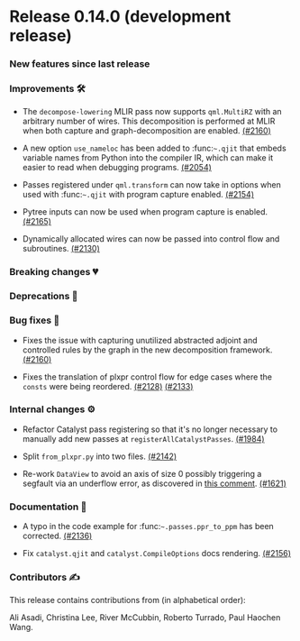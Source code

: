# Release 0.14.0 (development release)

<h3>New features since last release</h3>

<h3>Improvements 🛠</h3>

* The ``decompose-lowering`` MLIR pass now supports ``qml.MultiRZ``
  with an arbitrary number of wires. This decomposition is performed
  at MLIR when both capture and graph-decomposition are enabled.
  [(#2160)](https://github.com/PennyLaneAI/catalyst/pull/2160)

* A new option ``use_nameloc`` has been added to :func:`~.qjit` that embeds variable names
  from Python into the compiler IR, which can make it easier to read when debugging programs.
  [(#2054)](https://github.com/PennyLaneAI/catalyst/pull/2054)

* Passes registered under `qml.transform` can now take in options when used with
  :func:`~.qjit` with program capture enabled.
  [(#2154)](https://github.com/PennyLaneAI/catalyst/pull/2154)

* Pytree inputs can now be used when program capture is enabled.
  [(#2165)](https://github.com/PennyLaneAI/catalyst/pull/2165)

* Dynamically allocated wires can now be passed into control flow and subroutines.
  [(#2130)](https://github.com/PennyLaneAI/catalyst/pull/2130)

<h3>Breaking changes 💔</h3>

<h3>Deprecations 👋</h3>

<h3>Bug fixes 🐛</h3>

* Fixes the issue with capturing unutilized abstracted adjoint and controlled rules
  by the graph in the new decomposition framework.
  [(#2160)](https://github.com/PennyLaneAI/catalyst/pull/2160)

* Fixes the translation of plxpr control flow for edge cases where the `consts` were being
  reordered.
  [(#2128)](https://github.com/PennyLaneAI/catalyst/pull/2128)
  [(#2133)](https://github.com/PennyLaneAI/catalyst/pull/2133)

<h3>Internal changes ⚙️</h3>

* Refactor Catalyst pass registering so that it's no longer necessary to manually add new
  passes at `registerAllCatalystPasses`.
  [(#1984)](https://github.com/PennyLaneAI/catalyst/pull/1984)

* Split `from_plxpr.py` into two files.
  [(#2142)](https://github.com/PennyLaneAI/catalyst/pull/2142)

* Re-work `DataView` to avoid an axis of size 0 possibly triggering a segfault via an underflow
  error, as discovered in
  [this comment](https://github.com/PennyLaneAI/catalyst/pull/1598#issuecomment-2779178046).
  [(#1621)](https://github.com/PennyLaneAI/catalyst/pull/2164)

<h3>Documentation 📝</h3>

* A typo in the code example for :func:`~.passes.ppr_to_ppm` has been corrected.
  [(#2136)](https://github.com/PennyLaneAI/catalyst/pull/2136)

* Fix `catalyst.qjit` and `catalyst.CompileOptions` docs rendering.
  [(#2156)](https://github.com/PennyLaneAI/catalyst/pull/2156)

<h3>Contributors ✍️</h3>

This release contains contributions from (in alphabetical order):

Ali Asadi,
Christina Lee,
River McCubbin,
Roberto Turrado,
Paul Haochen Wang.
